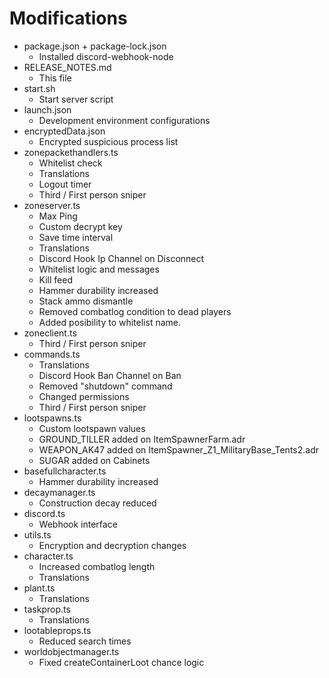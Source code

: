 # Modifications
* package.json + package-lock.json
    * Installed discord-webhook-node
* RELEASE_NOTES.md
    * This file
* start.sh
    * Start server script
* launch.json
    * Development environment configurations
* encryptedData.json
    * Encrypted suspicious process list
* zonepackethandlers.ts
    * Whitelist check
    * Translations
    * Logout timer
    * Third / First person sniper
* zoneserver.ts
    * Max Ping
    * Custom decrypt key
    * Save time interval
    * Translations
    * Discord Hook Ip Channel on Disconnect
    * Whitelist logic and messages
    * Kill feed
    * Hammer durability increased
    * Stack ammo dismantle
    * Removed combatlog condition to dead players
    * Added posibility to whitelist name.
* zoneclient.ts
    * Third / First person sniper
* commands.ts
    * Translations
    * Discord Hook Ban Channel on Ban
    * Removed "shutdown" command
    * Changed permissions
    * Third / First person sniper
* lootspawns.ts
    * Custom lootspawn values
    * GROUND_TILLER added on ItemSpawnerFarm.adr
    * WEAPON_AK47 added on ItemSpawner_Z1_MilitaryBase_Tents2.adr
    * SUGAR added on Cabinets
* basefullcharacter.ts
    * Hammer durability increased
* decaymanager.ts
    * Construction decay reduced
* discord.ts
    * Webhook interface
* utils.ts
    * Encryption and decryption changes
* character.ts
    * Increased combatlog length
    * Translations
* plant.ts
    * Translations
* taskprop.ts
    * Translations
* lootableprops.ts
    * Reduced search times
* worldobjectmanager.ts
    * Fixed createContainerLoot chance logic